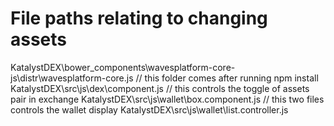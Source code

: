 # File paths relating to changing assets

KatalystDEX\bower_components\wavesplatform-core-js\distr\wavesplatform-core.js // this folder comes after running npm install
KatalystDEX\src\js\dex\component.js // this controls the toggle of assets pair in exchange
KatalystDEX\src\js\wallet\box.component.js // this two files controls the wallet display
KatalystDEX\src\js\wallet\list.controller.js


